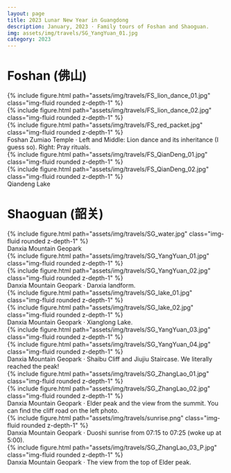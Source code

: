 ```yaml
---
layout: page
title: 2023 Lunar New Year in Guangdong
description: January, 2023 · Family tours of Foshan and Shaoguan.
img: assets/img/travels/SG_YangYuan_01.jpg
category: 2023
---
```


# Foshan (佛山)

<div class="row">
    <div class="col-sm mt-3 mt-md-0">
        {% include figure.html path="assets/img/travels/FS_lion_dance_01.jpg" class="img-fluid rounded z-depth-1" %}
    </div>
    <div class="col-sm mt-3 mt-md-0">
        {% include figure.html path="assets/img/travels/FS_lion_dance_02.jpg" class="img-fluid rounded z-depth-1" %}
    </div>
    <div class="col-sm mt-3 mt-md-0">
        {% include figure.html path="assets/img/travels/FS_red_packet.jpg" class="img-fluid rounded z-depth-1" %}
    </div>
</div>
<div class="caption">
    Foshan Zumiao Temple · Left and Middle: Lion dance and its inheritance (I guess so). Right: Pray rituals.
</div>

<div class="row">
    <div class="col-sm mt-3 mt-md-0">
        {% include figure.html path="assets/img/travels/FS_QianDeng_01.jpg" class="img-fluid rounded z-depth-1" %}
    </div>
    <div class="col-sm mt-3 mt-md-0">
        {% include figure.html path="assets/img/travels/FS_QianDeng_02.jpg" class="img-fluid rounded z-depth-1" %}
    </div>
</div>
<div class="caption">
    Qiandeng Lake
</div>

# Shaoguan (韶关)

<div class="row">
    <div class="col-sm mt-3 mt-md-0">
        {% include figure.html path="assets/img/travels/SG_water.jpg" class="img-fluid rounded z-depth-1" %}
    </div>
</div>
<div class="caption">
    Danxia Mountain Geopark
</div>

<div class="row">
    <div class="col-sm mt-3 mt-md-0">
        {% include figure.html path="assets/img/travels/SG_YangYuan_01.jpg" class="img-fluid rounded z-depth-1" %}
    </div>
    <div class="col-sm mt-3 mt-md-0">
        {% include figure.html path="assets/img/travels/SG_YangYuan_02.jpg" class="img-fluid rounded z-depth-1" %}
    </div>
</div>
<div class="caption">
    Danxia Mountain Geopark · Danxia landform.
</div>

<div class="row">
    <div class="col-sm mt-3 mt-md-0">
        {% include figure.html path="assets/img/travels/SG_lake_01.jpg" class="img-fluid rounded z-depth-1" %}
    </div>
    <div class="col-sm mt-3 mt-md-0">
        {% include figure.html path="assets/img/travels/SG_lake_02.jpg" class="img-fluid rounded z-depth-1" %}
    </div>
</div>
<div class="caption">
    Danxia Mountain Geopark · Xianglong Lake.
</div>

<div class="row justify-content-sm-center">
    <div class="col-sm-8 mt-3 mt-md-0">
        {% include figure.html path="assets/img/travels/SG_YangYuan_03.jpg" class="img-fluid rounded z-depth-1" %}
    </div>
    <div class="col-sm-4 mt-3 mt-md-0">
        {% include figure.html path="assets/img/travels/SG_YangYuan_04.jpg" class="img-fluid rounded z-depth-1" %}
    </div>
</div>
<div class="caption">
    Danxia Mountain Geopark · Shaibu Cliff and Jiujiu Staircase. We literally reached the peak!
</div>

<div class="row">
    <div class="col-sm mt-3 mt-md-0">
        {% include figure.html path="assets/img/travels/SG_ZhangLao_01.jpg" class="img-fluid rounded z-depth-1" %}
    </div>
    <div class="col-sm mt-3 mt-md-0">
        {% include figure.html path="assets/img/travels/SG_ZhangLao_02.jpg" class="img-fluid rounded z-depth-1" %}
    </div>
</div>
<div class="caption">
    Danxia Mountain Geopark · Elder peak and the view from the summit. You can find the cliff road on the left photo.
</div>

<div class="row">
    <div class="col-sm mt-3 mt-md-0">
        {% include figure.html path="assets/img/travels/sunrise.png" class="img-fluid rounded z-depth-1" %}
    </div>
</div>
<div class="caption">
    Danxia Mountain Geopark · Duoshi sunrise from 07:15 to 07:25 (woke up at 5:00).
</div>

<div class="row">
    <div class="col-sm mt-3 mt-md-0">
        {% include figure.html path="assets/img/travels/SG_ZhangLao_03_P.jpg" class="img-fluid rounded z-depth-1" %}
    </div>
</div>
<div class="caption">
    Danxia Mountain Geopark · The view from the top of Elder peak.
</div>